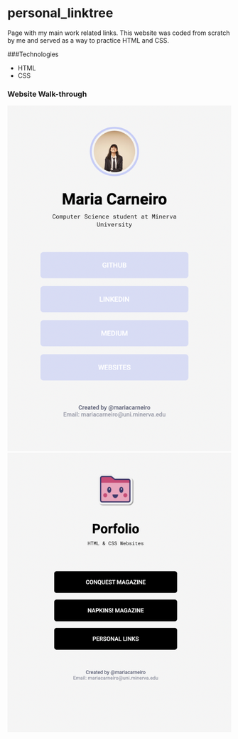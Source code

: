 # personal_linktree
Page with my main work related links. This website was coded from scratch by me and served as a way to practice HTML and CSS.

###Technologies
- HTML
- CSS

### Website Walk-through
<div style="display: inline-block">
    <img src="./mainscreen.png" alt="App Screenshot 1">
    <img src="./secscreen.png" alt="App Screenshot 2">
</div>
